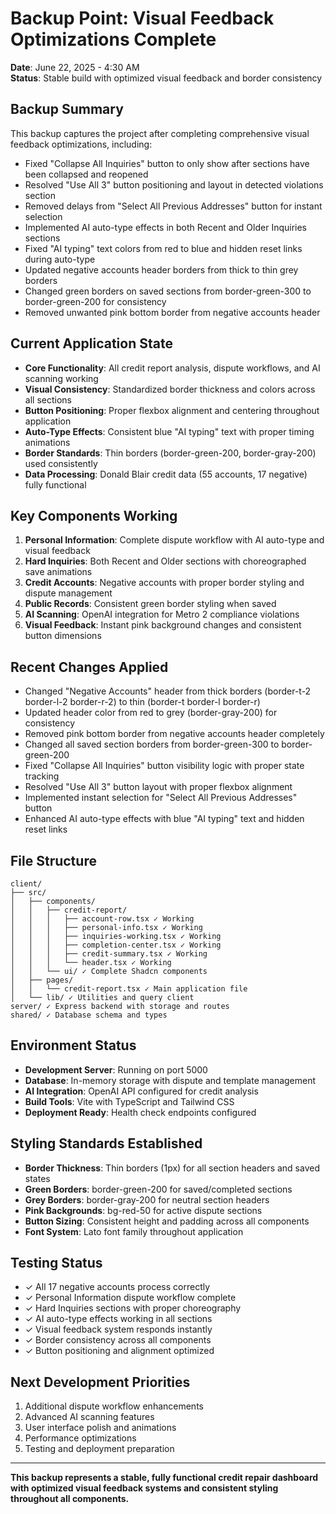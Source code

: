 # Backup Point: Visual Feedback Optimizations Complete
**Date**: June 22, 2025 - 4:30 AM  
**Status**: Stable build with optimized visual feedback and border consistency

## Backup Summary
This backup captures the project after completing comprehensive visual feedback optimizations, including:
- Fixed "Collapse All Inquiries" button to only show after sections have been collapsed and reopened
- Resolved "Use All 3" button positioning and layout in detected violations section
- Removed delays from "Select All Previous Addresses" button for instant selection  
- Implemented AI auto-type effects in both Recent and Older Inquiries sections
- Fixed "AI typing" text colors from red to blue and hidden reset links during auto-type
- Updated negative accounts header borders from thick to thin grey borders
- Changed green borders on saved sections from border-green-300 to border-green-200 for consistency
- Removed unwanted pink bottom border from negative accounts header

## Current Application State
- **Core Functionality**: All credit report analysis, dispute workflows, and AI scanning working
- **Visual Consistency**: Standardized border thickness and colors across all sections
- **Button Positioning**: Proper flexbox alignment and centering throughout application
- **Auto-Type Effects**: Consistent blue "AI typing" text with proper timing animations
- **Border Standards**: Thin borders (border-green-200, border-gray-200) used consistently
- **Data Processing**: Donald Blair credit data (55 accounts, 17 negative) fully functional

## Key Components Working
1. **Personal Information**: Complete dispute workflow with AI auto-type and visual feedback
2. **Hard Inquiries**: Both Recent and Older sections with choreographed save animations
3. **Credit Accounts**: Negative accounts with proper border styling and dispute management
4. **Public Records**: Consistent green border styling when saved
5. **AI Scanning**: OpenAI integration for Metro 2 compliance violations
6. **Visual Feedback**: Instant pink background changes and consistent button dimensions

## Recent Changes Applied
- Changed "Negative Accounts" header from thick borders (border-t-2 border-l-2 border-r-2) to thin (border-t border-l border-r)
- Updated header color from red to grey (border-gray-200) for consistency
- Removed pink bottom border from negative accounts header completely
- Changed all saved section borders from border-green-300 to border-green-200
- Fixed "Collapse All Inquiries" button visibility logic with proper state tracking
- Resolved "Use All 3" button layout with proper flexbox alignment
- Implemented instant selection for "Select All Previous Addresses" button
- Enhanced AI auto-type effects with blue "AI typing" text and hidden reset links

## File Structure
```
client/
├── src/
│   ├── components/
│   │   ├── credit-report/
│   │   │   ├── account-row.tsx ✓ Working
│   │   │   ├── personal-info.tsx ✓ Working  
│   │   │   ├── inquiries-working.tsx ✓ Working
│   │   │   ├── completion-center.tsx ✓ Working
│   │   │   ├── credit-summary.tsx ✓ Working
│   │   │   └── header.tsx ✓ Working
│   │   └── ui/ ✓ Complete Shadcn components
│   ├── pages/
│   │   └── credit-report.tsx ✓ Main application file
│   └── lib/ ✓ Utilities and query client
server/ ✓ Express backend with storage and routes
shared/ ✓ Database schema and types
```

## Environment Status
- **Development Server**: Running on port 5000
- **Database**: In-memory storage with dispute and template management
- **AI Integration**: OpenAI API configured for credit analysis
- **Build Tools**: Vite with TypeScript and Tailwind CSS
- **Deployment Ready**: Health check endpoints configured

## Styling Standards Established
- **Border Thickness**: Thin borders (1px) for all section headers and saved states
- **Green Borders**: border-green-200 for saved/completed sections
- **Grey Borders**: border-gray-200 for neutral section headers
- **Pink Backgrounds**: bg-red-50 for active dispute sections
- **Button Sizing**: Consistent height and padding across all components
- **Font System**: Lato font family throughout application

## Testing Status
- ✓ All 17 negative accounts process correctly
- ✓ Personal Information dispute workflow complete
- ✓ Hard Inquiries sections with proper choreography
- ✓ AI auto-type effects working in all sections
- ✓ Visual feedback system responds instantly
- ✓ Border consistency across all components
- ✓ Button positioning and alignment optimized

## Next Development Priorities
1. Additional dispute workflow enhancements
2. Advanced AI scanning features
3. User interface polish and animations
4. Performance optimizations
5. Testing and deployment preparation

---
**This backup represents a stable, fully functional credit repair dashboard with optimized visual feedback systems and consistent styling throughout all components.**